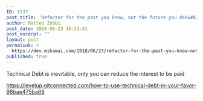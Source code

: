 ```yaml
---
ID: 1537
post_title: 'Refactor for the past you know, not the future you don&#8217;t'
author: Matteo Zobbi
post_date: 2018-06-23 16:24:41
post_excerpt: ""
layout: post
permalink: >
  https://dev.mikamai.com/2018/06/23/refactor-for-the-past-you-know-not-the-future-you-dont/
published: true
---
```

Technical Debt is inevitable, only you can reduce the interest to be paid

<a href="https://levelup.gitconnected.com/how-to-use-technical-debt-in-your-favor-98bae475ba68" target="_blank" rel="noopener">https://levelup.gitconnected.com/how-to-use-technical-debt-in-your-favor-98bae475ba68</a>